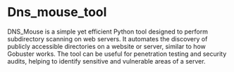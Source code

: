 # Dns_mouse_tool

DNS_Mouse is a simple yet efficient Python tool designed to perform subdirectory scanning on web servers. It automates the discovery of publicly accessible directories on a website or server, similar to how Gobuster works. The tool can be useful for penetration testing and security audits, helping to identify sensitive and vulnerable areas of a server.
